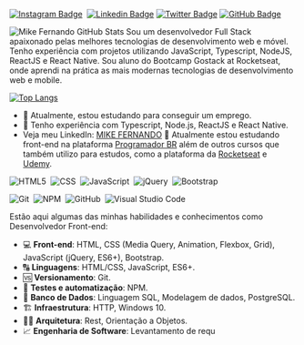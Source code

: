<!-- <img src="assets/cover.gif" /> -->

<!-- Social Networks -->
[![Instagram Badge](https://img.shields.io/badge/-mikinho021-ec544c?style=social-square&logo=Instagram&logoColor=white&link=https://www.instagram.com/mikinho021/?hl=pt-br)](https://www.instagram.com/mateusj.dev/)&nbsp;
[![Linkedin Badge](https://img.shields.io/badge/-Mike%20Fernando-blue?style=flat-square&logo=Linkedin&logoColor=white&link=https://www.linkedin.com/in/mike-fernando3g)](https://www.linkedin.com/in/mike-fernando3g/)
  [![Twitter Badge](https://img.shields.io/badge/-@MikeraOn-1ca0f1?style=flat-square&labelColor=1ca0f1&logo=twitter&logoColor=white&link=https://twitter.com/lukemorales)](https://twitter.com/MikeraOn)
[![GitHub Badge](https://img.shields.io/badge/-MikeFernando-fff?fffstyle=flat&logo=github&logoColor=black)](https://github.com/MikeFernando)&nbsp;

<!-- GitHub Stats -->
![Mike Fernando GitHub Stats](https://github-readme-stats.vercel.app/api?username=MikeFernando&theme=chartreuse-dark&show_icons=true) <span> Sou um desenvolvedor Full Stack apaixonado pelas melhores tecnologias de desenvolvimento web e móvel. Tenho experiência com projetos utilizando JavaScript, Typescript, NodeJS, ReactJS e React Native. Sou aluno do Bootcamp Gostack at Rocketseat, onde aprendi na prática as mais modernas tecnologias de desenvolvimento web e mobile. </span>


[![Top Langs](https://github-readme-stats.vercel.app/api/top-langs/?username=MikeFernando&layout=compact&theme=chartreuse-dark)](https://github.com/MikeFernando/github-readme-stats)

- 🔭 Atualmente, estou estudando para conseguir um emprego.
- 🌱 Tenho experiência com Typescript, Node.js, ReactJS e React Native.
- Veja meu LinkedIn: [MIKE FERNANDO](https://www.linkedin.com/in/mike-fernando3g/)
🚀 Atualmente estou estudando front-end na plataforma [Programador BR](https://programadorbr.com/) além de outros cursos que também utilizo para estudos, como a plataforma da [Rocketseat](https://rocketseat.com.br) e [Udemy](https://udemy.com.br).

<!-- Languages, libs and frameworks -->
![HTML5](https://img.shields.io/badge/-HTML-fff?style=flat&logo=HTML5)&nbsp;
![CSS](https://img.shields.io/badge/-CSS-fff?style=flat&logo=CSS3&logoColor=1572B6)&nbsp;
![JavaScript](https://img.shields.io/badge/-JavaScript-fff?fff=flat&logoColor=FEAE32&logo=javascript)&nbsp;
![jQuery](https://img.shields.io/badge/-jQuery-4878a0?style=flat&logo=jquery)&nbsp;
![Bootstrap](https://img.shields.io/badge/-Bootstrap-fff?style=flat&logo=bootstrap&logoColor=563D7C)&nbsp;

<!-- Tools Front-end -->
![Git](https://img.shields.io/badge/-Git-fff?fff=flat&logo=git)&nbsp;
![NPM](https://img.shields.io/badge/-NPM-fff?fff=flat&logo=npm)&nbsp;
![GitHub](https://img.shields.io/badge/-GitHub-333333?style=flat&logo=github)&nbsp;
![Visual Studio Code](https://img.shields.io/badge/-Visual%20Studio%20Code-333333?style=flat&logo=visual-studio-code&logoColor=007ACC)&nbsp;

<!-- Skills -->
Estão aqui algumas das minhas habilidades e conhecimentos como Desenvolvedor Front-end:
- 💻 **Front-end**: HTML, CSS (Media Query, Animation, Flexbox, Grid), JavaScript (jQuery, ES6+), Bootstrap.
- 🔠 **Linguagens**: HTML/CSS, JavaScript, ES6+.
- 🆚 **Versionamento**: Git.
- 🧪 **Testes e automatização**: NPM.
- 🎲 **Banco de Dados**: Linguagem SQL, Modelagem de dados, PostgreSQL.
- 🏗️ **Infraestrutura**: HTTP, Windows 10.
- 👷🏻 **Arquitetura**: Rest, Orientação a Objetos.
- 📈 **Engenharia de Software**: Levantamento de requ





<!--
**MIKEFERNANDO/DESENVOLVEDOR** is a ✨ _special_ ✨ repository because its `README.md` (this file) appears on your GitHub profile.

Here are some ideas to get you started:

- 🔭 Atualmente, estou estudando para conseguir um emprego...
- 🌱 Atualmente estou aprendendo ...
- 👯 Estou procurando colaborar em...
- 🤔 Estou procurando ajuda com ...
- 💬 Pergunte-me sobre ...
- 📫 Como me encontrar: ...
- 😄 Pronomes: ...
- ⚡ Fato engraçado: ...
-->
